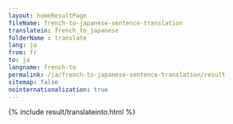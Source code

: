 ```yaml
---
layout: homeResultPage
fileName: french-to-japanese-sentence-translation
translatein: french_to_japanese
folderName : translate
lang: ja
from: fr
to: ja
langname: french-to
permalink: /ja/french-to-japanese-sentence-translation/result
sitemap: false
nointernationalization: true
---
```

{% include result/translateinto.html %}

<script src="/js/result/translation.js" data-foldername="{{page.folderName}}" data-lang="{{page.lang}}"></script>
